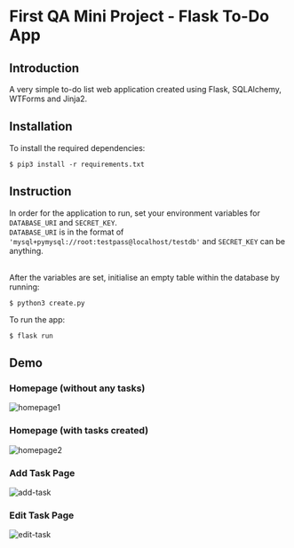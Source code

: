 # First QA Mini Project - Flask To-Do App

## Introduction

A very simple to-do list web application created using Flask, SQLAlchemy, WTForms and Jinja2.

## Installation

To install the required dependencies:

```
$ pip3 install -r requirements.txt
```

## Instruction

In order for the application to run, set your environment variables for `DATABASE_URI` and `SECRET_KEY`.<br/>
`DATABASE_URI` is in the format of `'mysql+pymysql://root:testpass@localhost/testdb'` and `SECRET_KEY` can be anything.<br/><br/>

After the variables are set, initialise an empty table within the database by running:

```
$ python3 create.py
```

To run the app:

```
$ flask run
```

## Demo

### Homepage (without any tasks)

![homepage1](https://user-images.githubusercontent.com/54101378/117377894-3b840000-aecc-11eb-8df4-a4eefb4400e6.png)

### Homepage (with tasks created)

![homepage2](https://user-images.githubusercontent.com/54101378/117377911-48a0ef00-aecc-11eb-8a96-c3000c7ffbdf.png)

### Add Task Page

![add-task](https://user-images.githubusercontent.com/54101378/117377952-5787a180-aecc-11eb-834f-fc825fb6a22c.png)

### Edit Task Page

![edit-task](https://user-images.githubusercontent.com/54101378/117377974-5fdfdc80-aecc-11eb-9355-59decc264c18.png)

```

```
